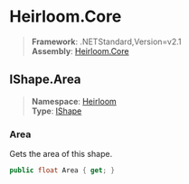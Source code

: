 # Heirloom.Core

> **Framework**: .NETStandard,Version=v2.1  
> **Assembly**: [Heirloom.Core][0]  

## IShape.Area

> **Namespace**: [Heirloom][0]  
> **Type**: [IShape][1]  

### Area

Gets the area of this shape.

```cs
public float Area { get; }
```

[0]: ../../../Heirloom.Core.md
[1]: ../IShape.md
